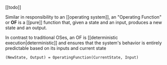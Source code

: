 [[todo]]

Similar in responsibility to an [[operating system]], an "Operating Function" or **OF** is a [[pure]] function that, given a state and an input, produces a new state and an output. 

In contrast to traditional OSes, an OF is [[deterministic execution|deterministic]]  and ensures that the system's behavior is entirely predictable based on its inputs and current state

```
(NewState, Output) = OperatingFunction(CurrentState, Input)
```
